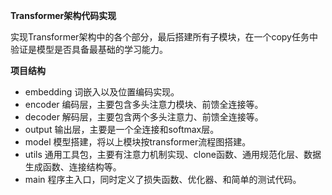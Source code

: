 **Transformer架构代码实现**

实现Transformer架构中的各个部分，最后搭建所有子模块，在一个copy任务中验证是模型是否具备最基础的学习能力。

**项目结构**

- embedding 词嵌入以及位置编码实现。
- encoder 编码层，主要包含多头注意力模块、前馈全连接等。
- decoder 解码层，主要包含两个多头注意力、前馈全连接等。
- output 输出层，主要是一个全连接和softmax层。
- model 模型搭建，将以上模块按transformer流程图搭建。
- utils 通用工具包，主要有注意力机制实现、clone函数、通用规范化层、数据生成函数、连接结构等。
- main 程序主入口，同时定义了损失函数、优化器、和简单的测试代码。



